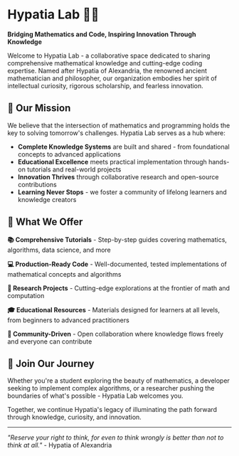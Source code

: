 # Hypatia Lab 🔬✨

**Bridging Mathematics and Code, Inspiring Innovation Through Knowledge**

Welcome to Hypatia Lab - a collaborative space dedicated to sharing comprehensive mathematical knowledge and cutting-edge coding expertise. Named after Hypatia of Alexandria, the renowned ancient mathematician and philosopher, our organization embodies her spirit of intellectual curiosity, rigorous scholarship, and fearless innovation.

## 🎯 Our Mission

We believe that the intersection of mathematics and programming holds the key to solving tomorrow's challenges. Hypatia Lab serves as a hub where:

- **Complete Knowledge Systems** are built and shared - from foundational concepts to advanced applications
- **Educational Excellence** meets practical implementation through hands-on tutorials and real-world projects  
- **Innovation Thrives** through collaborative research and open-source contributions
- **Learning Never Stops** - we foster a community of lifelong learners and knowledge creators

## 🚀 What We Offer

**📚 Comprehensive Tutorials** - Step-by-step guides covering mathematics, algorithms, data science, and more

**💻 Production-Ready Code** - Well-documented, tested implementations of mathematical concepts and algorithms

**🔬 Research Projects** - Cutting-edge explorations at the frontier of math and computation

**🎓 Educational Resources** - Materials designed for learners at all levels, from beginners to advanced practitioners

**🤝 Community-Driven** - Open collaboration where knowledge flows freely and everyone can contribute

## 🌟 Join Our Journey

Whether you're a student exploring the beauty of mathematics, a developer seeking to implement complex algorithms, or a researcher pushing the boundaries of what's possible - Hypatia Lab welcomes you.

Together, we continue Hypatia's legacy of illuminating the path forward through knowledge, curiosity, and innovation.

---

*"Reserve your right to think, for even to think wrongly is better than not to think at all."* - Hypatia of Alexandria


<!--

**Here are some ideas to get you started:**

🙋‍♀️ A short introduction - what is your organization all about?
🌈 Contribution guidelines - how can the community get involved?
👩‍💻 Useful resources - where can the community find your docs? Is there anything else the community should know?
🍿 Fun facts - what does your team eat for breakfast?
🧙 Remember, you can do mighty things with the power of [Markdown](https://docs.github.com/github/writing-on-github/getting-started-with-writing-and-formatting-on-github/basic-writing-and-formatting-syntax)
-->
